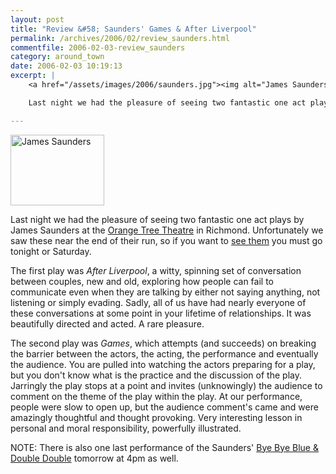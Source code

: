 ```yaml
---
layout: post
title: "Review &#58; Saunders' Games & After Liverpool"
permalink: /archives/2006/02/review_saunders.html
commentfile: 2006-02-03-review_saunders
category: around_town
date: 2006-02-03 10:19:13
excerpt: |
    <a href="/assets/images/2006/saunders.jpg"><img alt="James Saunders" src="/assets/images/2006/saunders-thumb.jpg" width="150" height="113" class="photo right" /></a>

    Last night we had the pleasure of seeing two fantastic one act plays by James Saunders at the Orange Tree Theatre in Richmond.  Unfortunately we saw these near the end of their run, so if you want to see them you must go tonight or Saturday.

---
```


<a href="/assets/images/2006/saunders.jpg"><img alt="James Saunders" src="/assets/images/2006/saunders-thumb.jpg" width="150" height="113" class="photo right" /></a>

Last night we had the pleasure of seeing two fantastic one act plays by James Saunders at the [Orange Tree Theatre](https://www.orangetreetheatre.co.uk/) in Richmond. Unfortunately we saw these near the end of their run, so if you want to [see them](/cgi-bin/events.cgi?key=200511230725&action=getevent) you must go tonight or Saturday.

The first play was *After Liverpool*, a witty, spinning set of conversation between couples, new and old, exploring how people can fail to communicate even when they are talking by either not saying anything, not listening or simply evading. Sadly, all of us have had nearly everyone of these conversations at some point in your lifetime of relationships. It was beautifully directed and acted. A rare pleasure.

The second play was *Games*, which attempts (and succeeds) on breaking the barrier between the actors, the acting, the performance and eventually the audience. You are pulled into watching the actors preparing for a play, but you don't know what is the practice and the discussion of the play. Jarringly the play stops at a point and invites (unknowingly) the audience to comment on the theme of the play within the play. At our performance, people were slow to open up, but the audience comment's came and were amazingly thoughtful and thought provoking. Very interesting lesson in personal and moral responsibility, powerfully illustrated.

NOTE: There is also one last performance of the Saunders' [Bye Bye Blue & Double Double](/cgi-bin/events.cgi?key=200511230736&action=getevent) tomorrow at 4pm as well.
